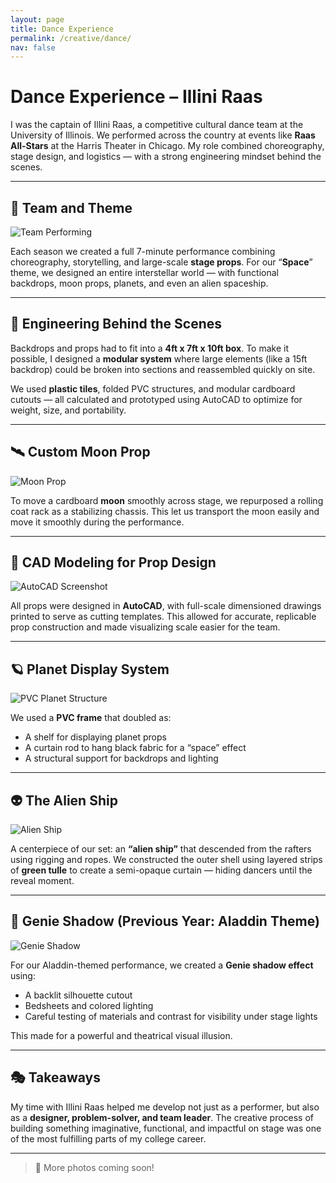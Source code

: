 ```yaml
---
layout: page
title: Dance Experience
permalink: /creative/dance/
nav: false
---
```


# Dance Experience – Illini Raas

I was the captain of Illini Raas, a competitive cultural dance team at the University of Illinois. We performed across the country at events like **Raas All-Stars** at the Harris Theater in Chicago. My role combined choreography, stage design, and logistics — with a strong engineering mindset behind the scenes.

---

## 🪩 Team and Theme

![Team Performing](../assets/Raas/raas1.png)

Each season we created a full 7-minute performance combining choreography, storytelling, and large-scale **stage props**. For our “**Space**” theme, we designed an entire interstellar world — with functional backdrops, moon props, planets, and even an alien spaceship.

---

## 🧰 Engineering Behind the Scenes


Backdrops and props had to fit into a **4ft x 7ft x 10ft box**. To make it possible, I designed a **modular system** where large elements (like a 15ft backdrop) could be broken into sections and reassembled quickly on site.

We used **plastic tiles**, folded PVC structures, and modular cardboard cutouts — all calculated and prototyped using AutoCAD to optimize for weight, size, and portability.

---

## 🛰️ Custom Moon Prop

![Moon Prop](../assets/Raas/raas2.png)

To move a cardboard **moon** smoothly across stage, we repurposed a rolling coat rack as a stabilizing chassis. This let us transport the moon easily and move it smoothly during the performance.

---

## 🧩 CAD Modeling for Prop Design

![AutoCAD Screenshot](../assets/Raas/raas3.png)

All props were designed in **AutoCAD**, with full-scale dimensioned drawings printed to serve as cutting templates. This allowed for accurate, replicable prop construction and made visualizing scale easier for the team.

---

## 🪐 Planet Display System

![PVC Planet Structure](../assets/Raas/raas4.png)

We used a **PVC frame** that doubled as:
- A shelf for displaying planet props
- A curtain rod to hang black fabric for a “space” effect
- A structural support for backdrops and lighting

---

## 👽 The Alien Ship

![Alien Ship](../assets/Raas/raas5.png)

A centerpiece of our set: an **“alien ship”** that descended from the rafters using rigging and ropes. We constructed the outer shell using layered strips of **green tulle** to create a semi-opaque curtain — hiding dancers until the reveal moment.

---

## 🧞 Genie Shadow (Previous Year: Aladdin Theme)

![Genie Shadow](../assets/Raas/raas6.png)

For our Aladdin-themed performance, we created a **Genie shadow effect** using:
- A backlit silhouette cutout
- Bedsheets and colored lighting
- Careful testing of materials and contrast for visibility under stage lights

This made for a powerful and theatrical visual illusion.

---

## 🎭 Takeaways

My time with Illini Raas helped me develop not just as a performer, but also as a **designer, problem-solver, and team leader**. The creative process of building something imaginative, functional, and impactful on stage was one of the most fulfilling parts of my college career.

---

> 📸 More photos coming soon!

